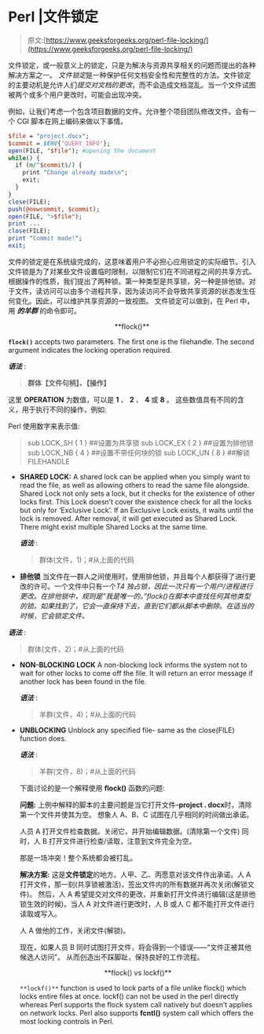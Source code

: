 # Perl |文件锁定

> 原文:[https://www.geeksforgeeks.org/perl-file-locking/](https://www.geeksforgeeks.org/perl-file-locking/)

文件锁定，或一般意义上的锁定，只是为解决与资源共享相关的问题而提出的各种解决方案之一。
*文件锁定*是一种保护任何文档安全性和完整性的方法。文件锁定的主要动机是允许人们*提交对文档的更改*，而不会造成文档混乱。当一个文件试图被两个或多个用户更改时，可能会出现冲突。

例如，让我们考虑一个包含项目数据的文件。允许整个项目团队修改文件。会有一个 CGI 脚本在网上编码来做以下事情。

```perl
$file = "project.docx";
$commit = $ENV{'QUERY_INFO'};
open(FILE, "$file"); #opening the document
while() {
  if (m/^$commit$/) {
    print "Change already made\n";
    exit;
  }
}
close(FILE);
push(@newcommit, $commit);
open(FILE, ">$file");
print ...
close(FILE);
print "Commit made!";
exit;
```

文件的锁定是在系统级完成的，这意味着用户不必担心应用锁定的实际细节。引入文件锁是为了对某些文件设置临时限制，以限制它们在不同进程之间的共享方式。根据操作的性质，我们提出了两种锁。第一种类型是共享锁，另一种是排他锁。对于文件，读访问可以由多个进程共享，因为读访问不会导致共享资源的状态发生任何变化。因此，可以维护共享资源的一致视图。
文件锁定可以做到，在 Perl 中，用 ***的羊群*** 的命令即可。

<center>**flock()**</center>

**`flock()`** accepts two parameters. The first one is the filehandle. The second argument indicates the locking operation required.

***语法*** :

> **群体【文件句柄】、【操作】**

这里 **OPERATION** 为数值，可以是 **1** 、 **2** 、 **4** 或 **8** 。
这些数值具有不同的含义，用于执行不同的操作，例如:

Perl 使用数字来表示值:

> sub LOCK_SH { 1 } ##设置为共享锁
> sub LOCK_EX { 2 } ##设置为排他锁
> sub LOCK_NB { 4 } ##设置不带任何块的锁
> sub LOCK_UN { 8 } ##解锁 FILEHANDLE

*   **SHARED LOCK:**
    A shared lock can be applied when you simply want to read the file, as well as allowing others to read the same file alongside. Shared Lock not only sets a lock, but it checks for the existence of other locks first. This Lock doesn’t cover the existence check for all the locks but only for ‘Exclusive Lock’. If an Exclusive Lock exists, it waits until the lock is removed. After removal, it will get executed as Shared Lock. There might exist multiple Shared Locks at the same time.

    ***语法*** :

    > 群体(文件，1)；#从上面的代码

*   **排他锁**
    当文件在一群人之间使用时，使用排他锁，并且每个人都获得了进行更改的许可。一个文件中只有一个*T4 独占锁，因此一次只有一个用户/进程进行更改。在排他锁中，规则是“我是唯一的。”flock()在脚本中查找任何其他类型的锁。如果找到了，它会一直保持下去，直到它们都从脚本中删除。在适当的时候，它会锁定文件。*

***语法*** :

> 群体(文件，2)；#从上面的代码

*   **NON-BLOCKING LOCK**
    A non-blocking lock informs the system not to wait for other locks to come off the file. It will return an error message if another lock has been found in the file.

    ***语法*** :

    > 羊群(文件，4)；#从上面的代码

*   **UNBLOCKING**
    Unblock any specified file- same as the close(FILE) function does.

    ***语法*** :

    > 羊群(文件，8)；#从上面的代码

    下面讨论的是一个解释使用 **flock()** 函数的问题:

    **问题:**
    上例中解释的脚本的主要问题是当它打开文件–**project . docx**时，清除第一个文件并使其为空。
    想象人 A、B、C 试图在几乎相同的时间做出承诺。

    人员 A 打开文件检查数据。关闭它，并开始编辑数据。(清除第一个文件)
    同时，人 B 打开文件进行检查/读取，注意到文件完全为空。

    那是一场冲突！整个系统都会被打乱。

    **解决方案:**
    这是**文件锁定**的地方。人甲、乙、丙愿意对该文件作出承诺。人 A 打开文件，那一刻(共享锁被激活)，签出文件内的所有数据并再次关闭(解锁文件)。
    然后，人 A 希望提交对文件的更改，并重新打开文件进行编辑(这是排他锁生效的时候)。当人 A 对文件进行更改时，人 B 或人 C 都不能打开文件进行读取或写入。

    人 A 做他的工作，关闭文件(解锁)。

    现在，如果人员 B 同时试图打开文件，将会得到一个错误——“文件正被其他候选人访问”。
    从而创造出不踩脚趾，保持良好的工作流程。

    <center>**flock() vs lockf()**</center>

    `**lockf()**` function is used to lock parts of a file unlike flock() which locks entire files at once. lockf() can not be used in the perl directly whereas Perl supports the flock system call natively but doesn’t applies on network locks.
    Perl also supports **fcntl()** system call which offers the most locking controls in Perl.